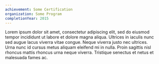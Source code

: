```yaml
---
achievement: Some Certification
organization: Some Program
completionYear: 2015
---
```


Lorem ipsum dolor sit amet, consectetur adipiscing elit, sed do eiusmod tempor incididunt ut labore et dolore magna aliqua. Ultrices in iaculis nunc sed augue lacus viverra vitae congue. Neque viverra justo nec ultrices. Urna nunc id cursus metus aliquam eleifend mi in nulla. Proin sagittis nisl rhoncus mattis rhoncus urna neque viverra. Tristique senectus et netus et malesuada fames ac.
